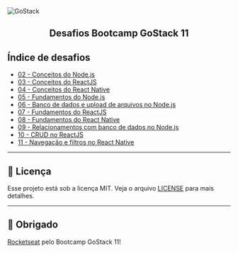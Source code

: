 <img alt="GoStack" src="https://storage.googleapis.com/golden-wind/bootcamp-gostack/header-desafios.png" />
<h2 align="center">
  Desafios Bootcamp GoStack 11
</h2>

## Índice de desafios

- [02 - Conceitos do Node.js](https://github.com/hugo-marcelo/bootcamp-gostack-11-desafios/tree/master/conceitos-nodejs)
- [03 - Conceitos do ReactJS](https://github.com/hugo-marcelo/bootcamp-gostack-11-desafios/tree/master/conceitos-reactjs)
- [04 - Conceitos do React Native](https://github.com/hugo-marcelo/bootcamp-gostack-11-desafios/tree/master/conceitos-react-native)
- [05 - Fundamentos do Node.js](https://github.com/hugo-marcelo/bootcamp-gostack-11-desafios/tree/master/fundamentos-nodejs)
- [06 - Banco de dados e upload de arquivos no Node.js](https://github.com/hugo-marcelo/bootcamp-gostack-11-desafios/tree/master/bd-upload-nodejs)
- [07 - Fundamentos do ReactJS](https://github.com/hugo-marcelo/bootcamp-gostack-11-desafios/tree/master/gofinances-reactjs)
- [08 - Fundamentos do React Native](https://github.com/hugo-marcelo/bootcamp-gostack-11-desafios/tree/master/gomarketplace-react-native)
- [09 - Relacionamentos com banco de dados no Node.js](https://github.com/hugo-marcelo/bootcamp-gostack-11-desafios/tree/master/gomarketplace-nodejs)
- [10 - CRUD no ReactJS](https://github.com/hugo-marcelo/bootcamp-gostack-11-desafios/tree/master/gorestaurant-reactjs)
- [11 - Navegação e filtros no React Native](https://github.com/hugo-marcelo/bootcamp-gostack-11-desafios/tree/master/gorestaurant-react-native)

---

## :memo: Licença

Esse projeto está sob a licença MIT. Veja o arquivo [LICENSE](LICENSE) para mais detalhes.

---

## :clap: Obrigado

[Rocketseat](https://rocketseat.com.br/) pelo Bootcamp GoStack 11!
